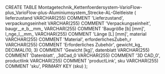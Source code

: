 CREATE TABLE Montagetechnik_Kettenfoerdersystem-VarioFlow-plus_VarioFlow-plus-Aluminiumsystem_Strecke-AL-Gleitleiste (
    lieferzustand VARCHAR(255) COMMENT 'Lieferzustand',
    verpackungseinheit VARCHAR(255) COMMENT 'Verpackungseinheit',
    baugr__e_b__mm_ VARCHAR(255) COMMENT 'Baugröße [b] [mm]',
    l_nge_l__mm_ VARCHAR(255) COMMENT 'Länge [L] [mm]',
    material VARCHAR(255) COMMENT 'Material',
    erforderlichesZubeh_r VARCHAR(255) COMMENT 'Erforderliches Zubehör',
    gewicht_kg_ DECIMAL(10, 3) COMMENT 'Gewicht [kg]',
    datenblatt VARCHAR(255) COMMENT 'Datenblatt',
    _3dCad_0 VARCHAR(255) COMMENT '3D CAD_0',
    productlink VARCHAR(255) COMMENT 'productLink',
    sku VARCHAR(255) COMMENT 'sku',
    PRIMARY KEY (sku)
);
